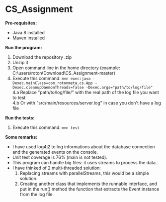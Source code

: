 # CS_Assignment

**Pre-requisites:**
- Java 8 installed
- Maven installed

**Run the program:**

1. Download the repository .zip
2. Unzip it
3. Open command line in the home directory (example: C:\users\roton\Download\CS_Assignment-master\)
4. Execute this command:
  ``` mvn exec:java -Dexec.mainClass=com.rotonmeta.cs.App -Dexec.cleanupDaemonThreads=false -Dexec.args="path/to/log/file" ```   
  4.a Replace "path/to/log/file/" with the real path of the log file you want to test              
  4.b Or with "src/main/resources/server.log" in case you don't have a log file



**Run the tests:**
1. Execute this command: ``` mvn test ```


**Some remarks:**
- I have used log4j2 to log informations about the database connection and the generated events on the console.
- Unit test coverage is 76% (main is not tested).
- This program can handle big files: it uses streams to process the data.
- I have thinked of 2 multi-threaded solution:
  1. Replacing streams with parallelStreams, this would be a simple solution.
  2. Creating another class that implements the runnable interface, and put in the run() method the function that extracts the Event instance from the log file.
